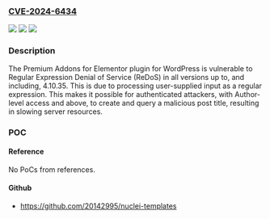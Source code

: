 ### [CVE-2024-6434](https://cve.mitre.org/cgi-bin/cvename.cgi?name=CVE-2024-6434)
![](https://img.shields.io/static/v1?label=Product&message=Premium%20Addons%20for%20Elementor&color=blue)
![](https://img.shields.io/static/v1?label=Version&message=*%3C%3D%204.10.35%20&color=brighgreen)
![](https://img.shields.io/static/v1?label=Vulnerability&message=CWE-400%20Uncontrolled%20Resource%20Consumption%20('Resource%20Exhaustion')&color=brighgreen)

### Description

The Premium Addons for Elementor plugin for WordPress is vulnerable to Regular Expression Denial of Service (ReDoS) in all versions up to, and including, 4.10.35. This is due to processing user-supplied input as a regular expression. This makes it possible for authenticated attackers, with Author-level access and above, to create and query a malicious post title, resulting in slowing server resources.

### POC

#### Reference
No PoCs from references.

#### Github
- https://github.com/20142995/nuclei-templates

